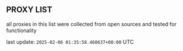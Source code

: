 ## PROXY LIST

all proxies in this list were collected from open sources and tested for functionality

last update: `2025-02-06 01:35:58.460637+00:00` UTC